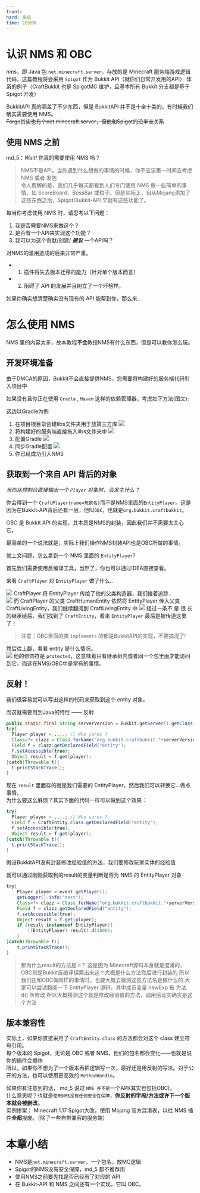 ```yaml
---
front:
hard: 高级
time: 20分钟
---
```


# 认识 NMS 和 OBC

nms，即 Java 包 `net.minecraft.server`，存放的是 Minecraft 服务端游戏逻辑代码，这篇教程将会采用 `Spigot` 作为 Bukkit API（就你们日常开发用的API） 体系的例子（CraftBukkit 也是 SpigotMC 维护，且基本所有 Bukkit 分支都是基于 Spigot 开发）

BukkitAPI 真的涵盖了不少东西，但是 BukkitAPI 并不是十全十美的，有时候我们确实需要使用 NMS。  
~~Forge其实也有个net.minecraft.server，但他和Spigot的没半点关系~~
## 使用 NMS 之前

md_5：*Wait!* 你真的需要使用 NMS 吗？  
> NMS不是API。当你遇到什么想做的事情的时候，你不应该第一时间去考虑 NMS 或者 发包  
令人费解的是，我们几乎每天都看到人们专门使用 NMS 做一些简单的事情，如 ScoreBoard、BossBar 或粒子。但是实际上，自从Mojang添加了这些东西之后，Spigot/Bukkit-API 早就有这些功能了。  

每当你考虑使用 NMS 时，请思考以下问题：
  1. 我是否需要NMS来做这个？
  2. 是否有一个API来实现这个功能？
  3. 我可以为这个贡献/创建/ ***提议*** 一个API吗？
  
  
对NMS的滥用造成的后果非常严重。
  - 1. 插件将失去版本迁移的能力（针对单个版本而言）  
  - 2. 阻碍了 API 的发展并且树立了一个坏榜样。

如果你确实想清楚确实没有现有的 API 能帮到你，那么来...

# 怎么使用 NMS
NMS 里的内容太多，故本教程**不会**教授NMS有什么东西，但是可以教你怎么玩。  

## 开发环境准备
由于DMCA的原因，Bukkit不会直接提供NMS，您需要将构建好的服务端代码引入项目中

如果没有且你正在使用 `Gradle` , `Maven` 这样的依赖管理器，考虑如下方法(图文):  

这边以Gradle为例
1. 在项目根目录创建libs文件夹用于放第三方库
![](../images/0_12.png)
2. 将构建好的服务端直接拖入libs文件夹中
![](../images/0_13.png)
3. 配置Gradle
![](../images/0_14.png)
4. 同步Gradle配置
![](../images/0_15.png)
5. 你已经成功引入NMS

## 获取到一个来自 API 背后的对象
*当你从控制台直接输出一个 `Player` 对象时，会发生什么？*  

你会得到一个 `CraftPlayer{name=玩家名}`而不是NMS里面的`EntityPlayer`。这是因为在Bukkit-API背后还有一层，他叫`OBC`，也就是`org.bukkit.craftbukkit`。  

OBC 是 Bukkit API 的实现，其本质是NMS的封装，因此我们并不需要太关心它。   

最简单的一个说法就是，实际上我们操作NMS封装API也是OBC所做的事情。

就上文问题，怎么拿到一个 NMS 里面的 `EntityPlayer`?  

首先我们需要使用反编译工具，当然了，你也可以通过IDEA直接查看。

来看 `CraftPlayer` 对 `EntityPlayer` 做了什么..

![](../images/0_16.png)
CraftPlayer 将 EntityPlayer 传给了他的父类构造器，我们接着追踪..  
![](../images/0_17.png) 
而 CraftPlayer 的父类 CraftHumanEntity 依然将 EntityPlayer 传入父类 CraftLivingEntity，我们继续翻阅到 CraftLivingEntity 中
![](../images/0_18.png) 
经过一条不 是 很 长的继承链后，我们找到了 `CraftEntity`，看来 `EntityPlayer` 最后是被传道这里了！
> 注意：OBC里面的类 `implements` 的都是BukkitAPI的实现，不要搞混了!

然后往上翻，看看 entity 是什么情况。  
![](../images/0_19.png) 
他的修饰符是 `protected`，这意味着只有继承树内或者同一个包里面才能访问到它，而这在NMS/OBC中是常有的事情。  

## 反射！
我们很容易就可以写出这样的代码来获取到这个 entity 对象。

而这就需要用到Java的特性 —— 反射
```java
public static final String serverVersion = Bukkit.getServer().getClass().getPackage().getName().split("\\.")[3];
try{
  Player player = ....; // Who cares ?
  Class<?> clazz = Class.forName("org.bukkit.craftbukkit."+serverVersion+".entity.CraftEntity");
  Field f = clazz.getDeclaredField("entity");
  f.setAccessible(true);
  Object result = f.get(player);
}catch(Throwable t){
  t.printStackTrace();
}
```
现在 `result` 里面存的就是我们需要的 EntityPlayer，然后我们可以转换它...做点事情。  
为什么要这么麻烦？其实下面的代码一样可以做到这个效果：  
```java
try{
  Player player = ....; // Who cares ?
  Field f = CraftEntity.class.getDeclaredField("entity");
  f.setAccessible(true);
  Object result = f.get(player);
}catch(Throwable t){
  t.printStackTrace();
}
```

假设BukkitAPI没有封装修改经验值的方法，我们要修改玩家实体的经验值

就可以通过刚刚获取到的result的变量判断是否为 NMS 的 EntityPlayer 对象
```java
try{
    Player player = event.getPlayer();
    getLogger().info("test");
    Class<?> clazz = Class.forName("org.bukkit.craftbukkit."+serverVersion+".entity.CraftEntity");
    Field f = clazz.getDeclaredField("entity");
    f.setAccessible(true);
    Object result = f.get(player);
    if (result instanceof EntityPlayer){
        ((EntityPlayer) result).d(1000);
    }
}catch(Throwable t){
    t.printStackTrace();
}
```

> 那为什么result的方法是 `d`？
> 这是因为 Minecraft源码本身就是混淆的，OBC则是Bukkit反编译探索出来这个大概是什么方法然后进行封装的
> 所以我们在和OBC做同样的事情时，也要大概去猜测这些方法名是做什么的
> 大家可以尝试翻阅一下 EntityPlayer 源码，其中成员变量 newExp 被 方法 d() 所修改
> 所以大概猜测这个就是修改经验值的方法，调用后证实确实是这个方法


## 版本兼容性

实际上，如果你直接采用了 `CraftEntity.class` 的方法都会对这个 class 建立符号引用。  
每个版本的 Spigot，无论是 OBC 或者 NMS，他们的包名都会变化——也就是说你的插件会爆炸  
所以，如果你不想为了一个版本再把逻辑写一次，最好还是用反射的写法。对于公开的方法，也可以使用更高效的 `MethodHandle`。   

如果你有注意到的话， md_5 说过 `NMS 并不是`一个API(其实也包括OBC)。  
什么意思呢？也就是`使用NMS没有任何安全性保障`，**你反射的字段/方法或许下一个版本就会被删改。**   
实例惨案： Minecraft 1.17 Spigot大改，使用 Mojang 官方混淆表，以往 NMS 插件**全都**报废。（除了一些自带兼容的服务端）

# 本章小结
- NMS是`net.minecraft.server`，一个包名，放MC逻辑
- Spigot的NMS没有安全保障，md_5 都不推荐用
- 使用NMS之前要先找是否已经有了对应的 API
- 在 Bukkit-API 和 NMS 之间还有一个实现，它叫 OBC。